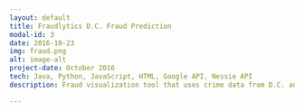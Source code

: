 ```yaml
---
layout: default
title: Fraudlytics D.C. Fraud Prediction
modal-id: 3
date: 2016-10-23
img: fraud.png
alt: image-alt
project-date: October 2016
tech: Java, Python, JavaScript, HTML, Google API, Nessie API
description: Fraud visualization tool that uses crime data from D.C. and transaction data from the Capital-One Nessie API to identify hotspots for credit card fraud. See the github repository <a href="https://github.com/kylefirst/Fraudlytics-Fraud-Visualization-Tool" target="_blank">here</a>.

---
```

